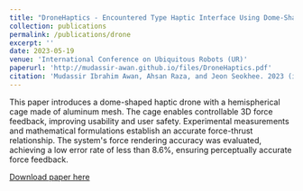 ```yaml
---
title: "DroneHaptics - Encountered Type Haptic Interface Using Dome-Shaped Drone for 3-DoF Force Feedback"
collection: publications
permalink: /publications/drone
excerpt: ''
date: 2023-05-19
venue: 'International Conference on Ubiquitous Robots (UR)'
paperurl: 'http://mudassir-awan.github.io/files/DroneHaptics.pdf'
citation: 'Mudassir Ibrahim Awan, Ahsan Raza, and Jeon Seokhee. 2023 (in press). DroneHaptics - Encountered Type Haptic Interface Using Dome-Shaped Drone for 3-DoF Force Feedback. Seoul, South Korea.'
---
```


This paper introduces a dome-shaped haptic drone with a hemispherical cage made of aluminum mesh. The cage enables controllable 3D force feedback, improving usability and user safety. Experimental measurements and mathematical formulations establish an accurate force-thrust relationship. The system's force rendering accuracy was evaluated, achieving a low error rate of less than 8.6%, ensuring perceptually accurate force feedback.

[Download paper here](http://mudassir-awan.github.io/files/DroneHaptics.pdf)

